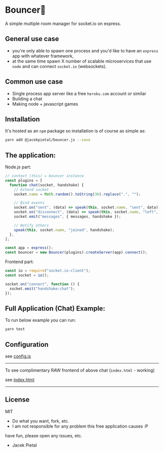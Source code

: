 # Bouncer🚀

A simple multiple room manager for socket.io on express.

## General use case

- you're only able to spawn one process and you'd like to have an `express` app with whatever framework,
- at the same time spawn X number of scalable microservices that use `node` and can connect `socket.io` (websockets).

## Common use case

- Single process app server like a free `heroku.com` account or similar
- Building a chat
- Making node + javascript games

## Installation

It's hosted as an `npm` package so installation is of course as simple as:

```bash
yarn add @jacekpietal/bouncer.js --save
```

## The application:

Node.js part:

```javascript
// context (this) = bouncer instance
const plugins = [
  function chat(socket, handshake) {
    // Extend socket
    socket.name = Math.random().toString(36).replace(".", "");

    // Bind events
    socket.on("sent", (data) => speak(this, socket.name, "sent", data));
    socket.on("disconnect", (data) => speak(this, socket.name, "left", data));
    socket.emit("messages", { messages, handshake });

    // Notify others
    speak(this, socket.name, "joined", handshake);
  },
];

const app = express();
const bouncer = new Bouncer(plugins).createServer(app).connect();
```

Frontend part:

```javascript
const io = require("socket.io-client");
const socket = io();

socket.on("connect", function () {
  socket.emit("handshake:chat");
});
```

## Full Application (Chat) Example:

To run below example you can run:

```bash
yarn test
```

## Configuration

see [config.js](https://github.com/Prozi/bouncer.js/blob/master/config.js)

---

To see complimentary RAW frontend of above chat (`index.html` - working)

see [index.html](https://github.com/Prozi/bouncer.js/blob/master/index.html)

---

## License

MIT

- Do what you want, fork, etc.
- I am not responsible for any problem this free application causes :P

have fun, please open any issues, etc.

- Jacek Pietal
